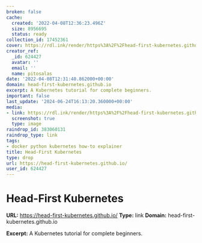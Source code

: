 ```yaml
---
broken: false
cache:
  created: '2022-04-08T12:36:23.496Z'
  size: 8956695
  status: ready
collection_id: 17452361
cover: https://rdl.ink/render/https%3A%2F%2Fhead-first-kubernetes.github.io%2F
creator_ref:
  _id: 624427
  avatar: ''
  email: ''
  name: pitosalas
date: '2022-04-08T12:31:40.862000+00:00'
domain: head-first-kubernetes.github.io
excerpt: A Kubernetes tutorial for complete beginners.
important: false
last_update: '2024-06-24T16:13:20.360000+00:00'
media:
- link: https://rdl.ink/render/https%3A%2F%2Fhead-first-kubernetes.github.io%2F
  screenshot: true
  type: image
raindrop_id: 383060131
raindrop_type: link
tags:
- docker python kubernetes how-to explainer
title: Head-First Kubernetes
type: drop
url: https://head-first-kubernetes.github.io/
user_id: 624427
---
```


# Head-First Kubernetes

**URL:** https://head-first-kubernetes.github.io/
**Type:** link
**Domain:** head-first-kubernetes.github.io

**Excerpt:** A Kubernetes tutorial for complete beginners.

